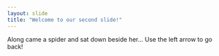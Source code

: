 ```yaml
---
layout: slide
title: "Welcome to our second slide!"
---
```

Along came a spider and sat down beside her...
Use the left arrow to go back!
